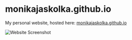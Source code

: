 # monikajaskolka.github.io
My personal website,  hosted here: [monikajaskolka.github.io](monikajaskolka.github.io)

![Website Screenshot](https://github.com/monikajaskolka/Personal-Website/blob/master/images/mainpage2.png "Website Screenshot")
